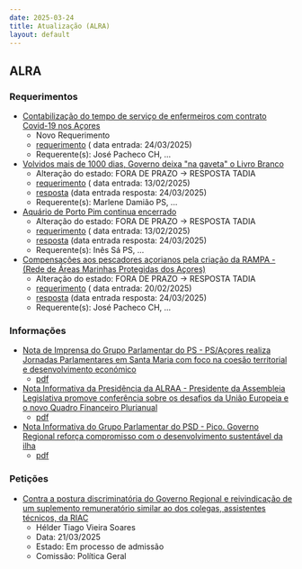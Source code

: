```yaml
---
date: 2025-03-24
title: Atualização (ALRA)
layout: default
---
```

## ALRA

### Requerimentos

* [Contabilização do tempo de serviço de enfermeiros com contrato Covid-19 nos Açores](http://base.alra.pt:82/4DACTION/w_pesquisa_registo/4/8763)
  * Novo Requerimento
  * [requerimento](http://base.alra.pt:82/Doc_Req/XIIIreque311.pdf) ( data entrada: 24/03/2025)
  * Requerente(s): José Pacheco CH, ...
* [Volvidos mais de 1000 dias, Governo deixa "na gaveta" o Livro Branco](http://base.alra.pt:82/4DACTION/w_pesquisa_registo/4/8703)
  * Alteração do estado: FORA DE PRAZO → RESPOSTA TADIA
  * [requerimento](http://base.alra.pt:82/Doc_Req/XIIIreque273.pdf) ( data entrada: 13/02/2025)
  * [resposta](http://base.alra.pt:82/Doc_Req/XIIIrequeresp273.pdf) (data entrada resposta: 24/03/2025)
  * Requerente(s): Marlene Damião PS, ...
* [Aquário de Porto Pim continua encerrado](http://base.alra.pt:82/4DACTION/w_pesquisa_registo/4/8704)
  * Alteração do estado: FORA DE PRAZO → RESPOSTA TADIA
  * [requerimento](http://base.alra.pt:82/Doc_Req/XIIIreque274.pdf) ( data entrada: 13/02/2025)
  * [resposta](http://base.alra.pt:82/Doc_Req/XIIIrequeresp274.pdf) (data entrada resposta: 24/03/2025)
  * Requerente(s): Inês Sá PS, ...
* [Compensações aos pescadores açorianos pela criação da RAMPA - (Rede de Áreas Marinhas Protegidas dos Açores)](http://base.alra.pt:82/4DACTION/w_pesquisa_registo/4/8715)
  * Alteração do estado: FORA DE PRAZO → RESPOSTA TADIA
  * [requerimento](http://base.alra.pt:82/Doc_Req/XIIIreque282.pdf) ( data entrada: 20/02/2025)
  * [resposta](http://base.alra.pt:82/Doc_Req/XIIIrequeresp282.pdf) (data entrada resposta: 24/03/2025)
  * Requerente(s): José Pacheco CH, ...

### Informações

* [Nota de Imprensa do Grupo Parlamentar do PS - PS/Açores realiza Jornadas Parlamentares em Santa Maria com foco na coesão territorial e desenvolvimento económico](http://base.alra.pt:82/4DACTION/w_pesquisa_registo/8/21401)
  * [pdf](http://base.alra.pt:82/Doc_Noticias/NI21401.pdf)
* [Nota Informativa da Presidência da ALRAA - Presidente da Assembleia Legislativa promove conferência sobre os desafios da União Europeia e o novo Quadro Financeiro Plurianual](http://base.alra.pt:82/4DACTION/w_pesquisa_registo/8/21402)
  * [pdf](http://base.alra.pt:82/Doc_Noticias/NI21402.pdf)
* [Nota Informativa do Grupo Parlamentar do PSD - Pico. Governo Regional reforça compromisso com o desenvolvimento sustentável da ilha](http://base.alra.pt:82/4DACTION/w_pesquisa_registo/8/21403)
  * [pdf](http://base.alra.pt:82/Doc_Noticias/NI21403.pdf)

### Petições

* [Contra a postura discriminatória do Governo Regional e reivindicação de um suplemento remuneratório similar ao dos colegas, assistentes técnicos, da RIAC](http://base.alra.pt:82/4DACTION/w_pesquisa_registo/6/1021)
  * Hélder Tiago Vieira Soares
  * Data: 21/03/2025
  * Estado: Em processo de admissão
  * Comissão: Política Geral
